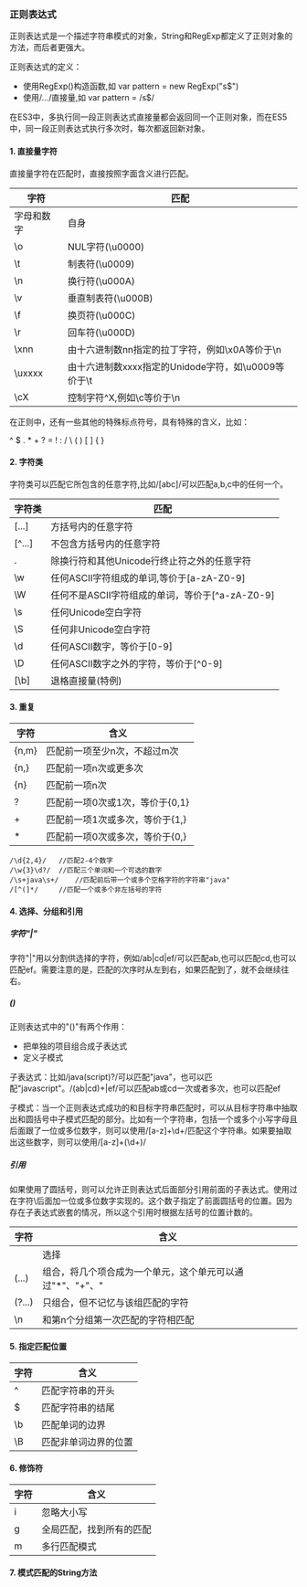 ### 正则表达式

正则表达式是一个描述字符串模式的对象，String和RegExp都定义了正则对象的方法，而后者更强大。

正则表达式的定义：

- 使用RegExp()构造函数,如 var pattern = new RegExp("s$")
- 使用/.../直接量,如 var pattern = /s$/

在ES3中，多执行同一段正则表达式直接量都会返回同一个正则对象，而在ES5中，同一段正则表达式执行多次时，每次都返回新对象。

#### 1. 直接量字符

直接量字符在匹配时，直接按照字面含义进行匹配。

字符 | 匹配
--- | ---
字母和数字 | 自身
\o | NUL字符(\u0000)
\t | 制表符(\u0009)
\n | 换行符(\u000A)
\v | 垂直制表符(\u000B)
\f | 换页符(\u000C)
\r | 回车符(\u000D)
\xnn | 由十六进制数nn指定的拉丁字符，例如\x0A等价于\n
\uxxxx | 由十六进制数xxxx指定的Unidode字符，如\u0009等价于\t
\cX | 控制字符^X,例如\c等价于\n

在正则中，还有一些其他的特殊标点符号，具有特殊的含义，比如：

^ $ . * + ? = ! : / \ ( ) [ ] { }

#### 2. 字符类

字符类可以匹配它所包含的任意字符,比如/[abc]/可以匹配a,b,c中的任何一个。

字符类 | 匹配
--- | ---
[...] | 方括号内的任意字符
[^...] | 不包含方括号内的任意字符
. | 除换行符和其他Unicode行终止符之外的任意字符
\w | 任何ASCII字符组成的单词,等价于[a-zA-Z0-9]
\W | 任何不是ASCII字符组成的单词，等价于[^a-zA-Z0-9]
\s | 任何Unicode空白字符
\S | 任何非Unicode空白字符
\d | 任何ASCII数字，等价于[0-9]
\D | 任何ASCII数字之外的字符，等价于[^0-9]
[\b] | 退格直接量(特例)

#### 3. 重复

字符 | 含义
--- | ---
{n,m} | 匹配前一项至少n次，不超过m次
{n,} | 匹配前一项n次或更多次
{n} | 匹配前一项n次
? | 匹配前一项0次或1次，等价于{0,1}
+ | 匹配前一项1次或多次，等价于{1,}
* | 匹配前一项0次或多次，等价于{0,}

```
/\d{2,4}/	//匹配2-4个数字
/\w{3}\d?/	//匹配三个单词和一个可选的数字
/\s+java\s+/	//匹配前后带一个或多个空格字符的字符串"java"
/[^(]*/		//匹配一个或多个非左括号的字符
```

#### 4. 选择、分组和引用

##### 字符"|"
字符"|"用以分割供选择的字符，例如/ab|cd|ef/可以匹配ab,也可以匹配cd,也可以匹配ef。需要注意的是，匹配的次序时从左到右，如果匹配到了，就不会继续往右。

##### ()
正则表达式中的"()"有两个作用：
- 把单独的项目组合成子表达式
- 定义子模式

子表达式：比如/java(script)?/可以匹配"java"，也可以匹配"javascript"。/(ab|cd)+|ef/可以匹配ab或cd一次或者多次，也可以匹配ef

子模式：当一个正则表达式成功的和目标字符串匹配时，可以从目标字符串中抽取出和圆括号中子模式匹配的部分。比如有一个字符串，包括一个或多个小写字母且后面跟了一位或多位数字，则可以使用/[a-z]+\d+/匹配这个字符串。如果要抽取出这些数字，则可以使用/[a-z]+(\d+)/

##### 引用

如果使用了圆括号，则可以允许正则表达式后面部分引用前面的子表达式。使用过在字符\后面加一位或多位数字实现的。这个数子指定了前面圆括号的位置。因为存在子表达式嵌套的情况，所以这个引用时根据左括号的位置计数的。

字符 | 含义
--- | ---
| | 选择
(...) | 组合，将几个项合成为一个单元，这个单元可以通过"*"、"+"、"|"等加以修饰
(?...) | 只组合，但不记忆与该组匹配的字符
\n | 和第n个分组第一次匹配的字符相匹配

#### 5. 指定匹配位置

字符 | 含义
--- | ---
^ | 匹配字符串的开头
$ | 匹配字符串的结尾
\b | 匹配单词的边界
\B | 匹配非单词边界的位置

#### 6. 修饰符

字符 | 含义
--- | ---
i | 忽略大小写
g | 全局匹配，找到所有的匹配
m | 多行匹配模式

#### 7. 模式匹配的String方法
